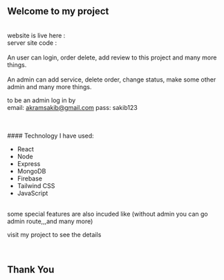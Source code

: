 ## Welcome to my project

<br/>
website is live here :
<br/>
server site code : 
<br/>
<br/>
An user can login, order delete, add review to this project and many more things.
<br/>
<br/>
An admin can add service, delete order, change status, make some other admin and many more things.
<br/>

to be an admin log in by <br/>
email: akramsakib@gmail.com
pass: sakib123

<br/>
<br/>
#### Technology I have used:
<br/>

- React
- Node
- Express
- MongoDB
- Firebase
- Tailwind CSS
- JavaScript

<br/>
some special features are also incuded like (without admin you can go admin route,,,and many more)

visit my project to see the details

<br/>

## Thank You
